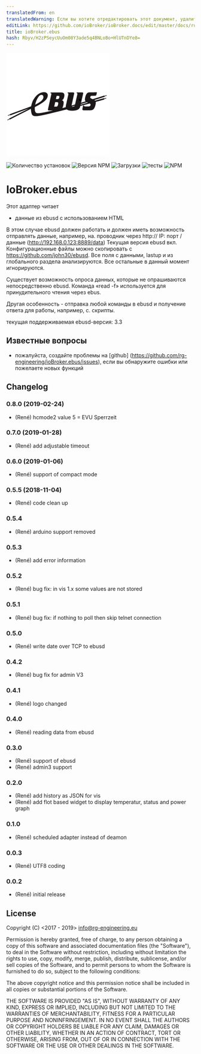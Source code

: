 ```yaml
---
translatedFrom: en
translatedWarning: Если вы хотите отредактировать этот документ, удалите поле «translationFrom», в противном случае этот документ будет снова автоматически переведен
editLink: https://github.com/ioBroker/ioBroker.docs/edit/master/docs/ru/adapterref/iobroker.ebus/README.md
title: ioBroker.ebus
hash: Rbyv/H2zPSeycUuOm08Y3ade5q4BNLoBo+HlUTnDYe8=
---
```

![логотип](../../../en/adapterref/iobroker.ebus/admin/ebus.png)

![Количество установок](http://iobroker.live/badges/ebus-stable.svg)
![Версия NPM](https://img.shields.io/npm/v/iobroker.ebus.svg)
![Загрузки](https://img.shields.io/npm/dm/iobroker.ebus.svg)
![тесты](https://travis-ci.org/rg-engineering/ioBroker.ebus.svg?branch=master)
![NPM](https://nodei.co/npm/iobroker.ebus.png?downloads=true)

# IoBroker.ebus
Этот адаптер читает

- данные из ebusd с использованием HTML

В этом случае ebusd должен работать и должен иметь возможность отправлять данные, например, на. проводник через http:// IP: порт / данные (http://192.168.0.123:8889/data) Текущая версия ebusd вкл. Конфигурационные файлы можно скопировать с https://github.com/john30/ebusd. Все поля с данными, lastup и из глобального раздела анализируются. Все остальные в данный момент игнорируются.

Существует возможность опроса данных, которые не опрашиваются непосредственно ebusd. Команда «read -f» используется для принудительного чтения через ebus.

Другая особенность - отправка любой команды в ebusd и получение ответа для работы, например, с. скрипты.

текущая поддерживаемая ebusd-версия: 3.3

## Известные вопросы
* пожалуйста, создайте проблемы на [github] (https://github.com/rg-engineering/ioBroker.ebus/issues), если вы обнаружите ошибки или пожелаете новых функций

## Changelog

### 0.8.0 (2019-02-24)
* (René) hcmode2 value 5 = EVU Sperrzeit

### 0.7.0 (2019-01-28)
* (René) add adjustable timeout

### 0.6.0 (2019-01-06)
* (René) support of compact mode

### 0.5.5 (2018-11-04)
* (René) code clean up

### 0.5.4
* (René) arduino support removed

### 0.5.3
* (René) add error information

### 0.5.2
* (René) bug fix: in vis 1.x some values are not stored

### 0.5.1
* (René) bug fix: if nothing to poll then skip telnet connection

### 0.5.0
* (René) write date over TCP to ebusd

### 0.4.2
* (René) bug fix for admin V3 

### 0.4.1 
* (René) logo changed 

### 0.4.0 
* (René) reading data from ebusd 

### 0.3.0 
* (René) support of ebusd 
* (René) admin3 support

### 0.2.0
* (René) add history as JSON for vis
* (René) add flot based widget to display temperatur, status and power graph

### 0.1.0
* (René) scheduled adapter instead of deamon

### 0.0.3
* (René) UTF8 coding

### 0.0.2
* (René) initial release

## License
Copyright (C) <2017 - 2019>  <info@rg-engineering.eu>

Permission is hereby granted, free of charge, to any person obtaining a copy of this software and associated documentation files (the "Software"), to deal in the Software without restriction, including without limitation the rights to use, copy, modify, merge, publish, distribute, sublicense, and/or sell copies of the Software, and to permit persons to whom the Software is furnished to do so, subject to the following conditions:

The above copyright notice and this permission notice shall be included in all copies or substantial portions of the Software.

THE SOFTWARE IS PROVIDED "AS IS", WITHOUT WARRANTY OF ANY KIND, EXPRESS OR IMPLIED, INCLUDING BUT NOT LIMITED TO THE WARRANTIES OF MERCHANTABILITY, FITNESS FOR A PARTICULAR PURPOSE AND NONINFRINGEMENT. IN NO EVENT SHALL THE AUTHORS OR COPYRIGHT HOLDERS BE LIABLE FOR ANY CLAIM, DAMAGES OR OTHER LIABILITY, WHETHER IN AN ACTION OF CONTRACT, TORT OR OTHERWISE, ARISING FROM, OUT OF OR IN CONNECTION WITH THE SOFTWARE OR THE USE OR OTHER DEALINGS IN THE SOFTWARE.